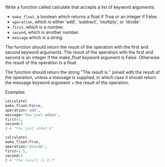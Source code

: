 Write a function called calculate that accepts a list of keyword arguments:

- `make_float`, a boolean which returns a float if True or an integer if False.
- `operation`, which is either 'add', 'subtract', 'multiply', or 'divide'.
- `first`, which is a number.
- `second`, which is another number.
- `message` which is a string.

The function should return the result of the operation with the first and second keyword arguments. The result of the operation with the first and second is an integer if the make_float keyword argument is False. Otherwise the result of the operation is a float.

The function should return the string "The result is " joined with the result of the operation, unless a message is supplied, in which case it should return the message keyword argument + the result of the operation.

Examples

```py
calculate(
make_float=False,
operation='add',
message='You just added',
first=2,
second=4
) # "You just added 6"

calculate(
make_float=True,
operation='divide',
first=3.5,
second=5
) # "The result is 0.7"
```
